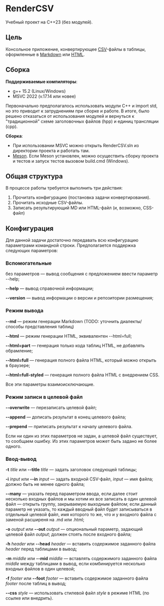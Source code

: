 ﻿# RenderCSV

Учебный проект на C++23 (без модулей).

## Цель

Консольное приложение, конвертирующее [CSV](https://ru.wikipedia.org/wiki/CSV)-файлы
в таблицы, оформленные в [Markdown](https://www.codecademy.com/resources/docs/markdown/tables) или [HTML](https://www.w3schools.com/html/html_tables.asp).

## Сборка

**Поддерживаемые компиляторы**:

- g++ 15.2 (Linux/Windows)
- MSVC 2022 (v.17.14 или новее)

Первоначально предполагалось использовать модули C++ и import std, но это приводит к затруднениям при сборке и работе.
В итоге, было решено отказаться от использования модулей и вернуться к "традиционной" схеме заголовочных файлов (hpp) и единиц трансляции (cpp).

**Сборка**:

- При использовании MSVC можно открыть RenderCSV.sln из директории проекта и работать там.
- [Meson](https://mesonbuild.com/). Если Meson установлен, можно осуществить сборку проекта и тестов и запуск тестов вызовом build.cmd (Windows).

## Общая структура

В процессе работы требуется выполнить три действия:

1. Прочитать конфигурацию (постановка задачи конвертирования).
2. Прочитать исходные CSV-файлы.
3. Записать результирующий MD или HTML-файл (и, возможно, CSS-файл)

## Конфигурация

Для данной задачи достаточно передавать всю конфигурацию параметрами командной строки.
Предполагается поддержка следующих параметров:

### Вспомогательные

без параметров — вывод сообщения с предложением ввести параметр --help;

**--help** — вывод справочной информации;

**--version** — вывод информации о версии и репозитории размещения;

### Режим вывода

**--md** — режим генерации Markdown (TODO: уточнить диалекты/способы представления таблиц)

**--html** — режим генерации HTML, эквивалентен --html=full;

**--html=part** — генерация только кода таблиц HTML, не добавлять обрамление;

**--html=full** — генерация полного файла HTML, который можно открыть в браузере;

**--html=full-styled** — генерация полного файла HTML с внедрением CSS.

Все эти параметры взаимоисключающие.

### Режим записи в целевой файл

**--overwrite** — перезаписать целевой файл;

**--append** — дописать результат в конец целевого файла;

**--prepend** — приписать результат к началу целевого файла.

Если ни один из этих параметров не задан, а целевой файл существует, то сообщаем ошибку.
Из этих параметров может быть задано не более одного.

### Ввод-вывод

**-t** *title* или **--title** *title* — задать заголовок следующей таблицы;

**-i** *input* или **--in** *input* — задать входной CSV-файл, *input* — имя файла;
должно быть не менее одного файла;

**--many** — указать перед параметром ввода, если далее стоит несколько входных файлов и мы хотим их все записать в один целевой файл — открыть группу, закрываемую выходным файлом;
если данный параметр не указать, то каждый вводный файл будет записываться в отдельный целевой файл, имя которого то же, что и у входного файла с заменой расширеня на .md или .html;

**-o** *output* или **--out** *output* — опциональный параметр, задающий целевой файл *output*;
должен стоять после входного файла;

**-h** *header* или **--head** *header* — вставить содержимое заданного файла *header* перед таблицами в вывод;

**-m** *middle* или **--mid** *middle* — вставлять содержимого заданного файла *middle* между таблицами в вывод, если комбинируется несколько входных файлов в один целевой;

**-f** *footer* или **--foot** *footer* — вставить содержимое заданного файла *footer* после таблиц в вывод;

**--css** *style* — использовать стилевой файл *style* в режиме HTML (по ссылке или внедрить).

